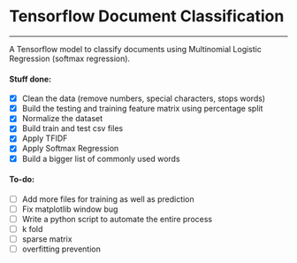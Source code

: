 # Tensorflow Document Classification
---
A Tensorflow model to classify documents using Multinomial Logistic Regression (softmax regression). 

#### Stuff done:
- [x] Clean the data (remove numbers, special characters, stops words)
- [x] Build the testing and training feature matrix using percentage split
- [x] Normalize the dataset
- [x] Build train and test csv files
- [x] Apply TFIDF
- [x] Apply Softmax Regression
- [x] Build a bigger list of commonly used words

#### To-do:
- [ ] Add more files for training as well as prediction
- [ ] Fix matplotlib window bug
- [ ] Write a python script to automate the entire process
- [ ] k fold
- [ ] sparse matrix
- [ ] overfitting prevention
